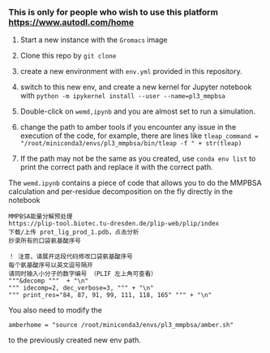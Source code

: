 ### This is only for people who wish to use this platform https://www.autodl.com/home

1. Start a new instance with the ```Gromacs``` image

2. Clone this repo by ```git clone```

3. create a new environment with ```env.yml``` provided in this repository.

4. switch to this new env, and create a new kernel for Jupyter notebook with ```python -m ipykernel install --user --name=pl3_mmpbsa ```

5. Double-click on ```wemd,ipynb``` and you are almost set to run a simulation.

6. change the path to amber tools if you encounter any issue in the execution of the code, for example, there are lines like ```tleap_command = "/root/miniconda3/envs/pl3_mmpbsa/bin/tleap -f " + str(tleap)```
7. If the path may not be the same as you created, use ```conda env list``` to print the correct path and replace it with the correct path.

The ```wemd.ipynb``` contains a piece of code that allows you to do the MMPBSA calculation and per-residue decomposition on the fly directly in the notebook

```
MMPBSA能量分解预处理
https://plip-tool.biotec.tu-dresden.de/plip-web/plip/index
下载/上传 prot_lig_prod_1.pdb，点击分析
抄录所有的口袋氨基酸序号

！ 注意，请展开这段代码修改口袋氨基酸序号
每个氨基酸序号以英文逗号隔开
请同时输入小分子的数字编号 （PLIF 左上角可查看）
"""&decomp """  + "\n"
""" idecomp=2, dec_verbose=3, """ + "\n"
""" print_res="84, 87, 91, 99, 111, 118, 165" """ + "\n"
```
You also need to modify the 

```
amberhome = "source /root/miniconda3/envs/pl3_mmpbsa/amber.sh"
```
to the previously created new env path.
